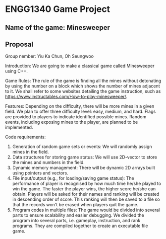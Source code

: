 # ENGG1340 Game Project
## Name of the game: Minesweeper
## Proposal

Group nember: Yiu Ka Chun, Oh Seungwoo

Introduction: We are going to make a classical game called Minesweeper using C++. 

Game Rules: The rule of the game is finding all the mines without detonating by using the number on a block which shows the number of mines adjacent to it. We shall refer to some websites detailing the game instruction, such as https://www.instructables.com/How-to-play-minesweeper/.

Features: Depending on the difficulty, there will be more mines in a given field. We plan to offer three difficulty level: easy, medium, and hard. Flags are provided to players to indicate identified possible mines. Random events, including exposing mines to the player, are planned to be implemented.

Code requirements:
1. Generation of random game sets or events: We will randomly assign mines in the field.
2. Data structures for storing game status: We will use 2D-vector to store the mines and numbers in the field.
3. Dynamic memory management: There will be dynamic 2D arrays built using pointers and vectors.
4. File input/output (e.g., for loading/saving game status): The performance of player is recognised by how much time he/she played to win the game. The faster the player wins, the higher score he/she can obtain. Players will be asked for their names and ranking will be created in descending order of score. This ranking will then be saved to a file so that the records won't be erased when players quit the game.
5. Program codes in multiple files: The game would be divided into several parts to ensure scalability and easier debugging. We divided the program into several parts, i.e. gameplay, instruction, and rank programs. They are compiled together to create an executable file game.
